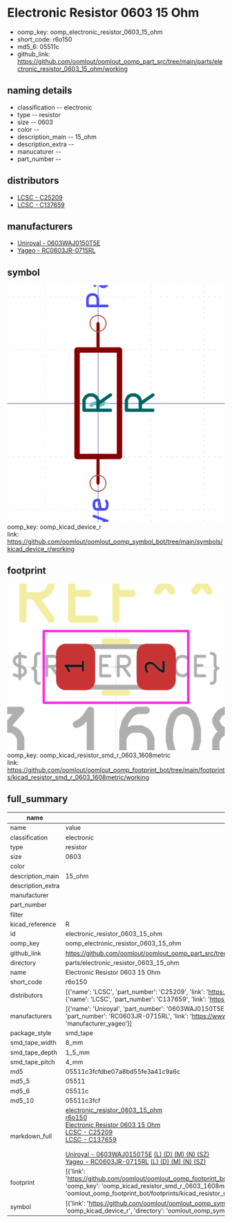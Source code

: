 # Electronic Resistor 0603 15 Ohm

  
* oomp_key: oomp_electronic_resistor_0603_15_ohm 
* short_code: r6o150
* md5_6: 05511c  
* github_link: https://github.com/oomlout/oomlout_oomp_part_src/tree/main/parts/electronic_resistor_0603_15_ohm/working  
## naming details
* classification -- electronic
* type -- resistor
* size -- 0603
* color -- 
* description_main -- 15_ohm
* description_extra -- 
* manucaturer -- 
* part_number -- 

## distributors
* [LCSC - C25209](https://lcsc.com/product-detail/C25209.html)  
* [LCSC - C137659](https://lcsc.com/product-detail/C137659.html)  

## manufacturers
* [Uniroyal - 0603WAJ0150T5E]()  
* [Yageo - RC0603JR-0715RL](https://www.yageo.com/en/Chart/Download/pdf/RC0603JR-0715RL)  

## symbol

![](symbol/0/working/working_600.png)  
oomp_key: oomp_kicad_device_r  
link: https://github.com/oomlout/oomlout_oomp_symbol_bot/tree/main/symbols/kicad_device_r/working  

## footprint

![](footprint/0/working/working_600.png)  
oomp_key: oomp_kicad_resistor_smd_r_0603_1608metric  
link: https://github.com/oomlout/oomlout_oomp_footprint_bot/tree/main/footprints/kicad_resistor_smd_r_0603_1608metric/working  

## full_summary
| name | value | 
| --- | --- | 
| name | value | 
| classification | electronic | 
| type | resistor | 
| size | 0603 | 
| color |  | 
| description_main | 15_ohm | 
| description_extra |  | 
| manufacturer |  | 
| part_number |  | 
| filter |  | 
| kicad_reference | R | 
| id | electronic_resistor_0603_15_ohm | 
| oomp_key | oomp_electronic_resistor_0603_15_ohm | 
| github_link | https://github.com/oomlout/oomlout_oomp_part_src/tree/main/parts/electronic_resistor_0603_15_ohm/working | 
| directory | parts/electronic_resistor_0603_15_ohm | 
| name | Electronic Resistor 0603 15 Ohm | 
| short_code | r6o150 | 
| distributors | [{'name': 'LCSC', 'part_number': 'C25209', 'link': 'https://lcsc.com/product-detail/C25209.html', 'id': 'distributor_lcsc'}, {'name': 'LCSC', 'part_number': 'C137659', 'link': 'https://lcsc.com/product-detail/C137659.html', 'id': 'distributor_lcsc'}] | 
| manufacturers | [{'name': 'Uniroyal', 'part_number': '0603WAJ0150T5E', 'link': '', 'id': 'manufacturer_uniroyal'}, {'name': 'Yageo', 'part_number': 'RC0603JR-0715RL', 'link': 'https://www.yageo.com/en/Chart/Download/pdf/RC0603JR-0715RL', 'id': 'manufacturer_yageo'}] | 
| package_style | smd_tape | 
| smd_tape_width | 8_mm | 
| smd_tape_depth | 1_5_mm | 
| smd_tape_pitch | 4_mm | 
| md5 | 05511c3fcfdbe07a8bd55fe3a41c9a6c | 
| md5_5 | 05511 | 
| md5_6 | 05511c | 
| md5_10 | 05511c3fcf | 
| markdown_full | [electronic_resistor_0603_15_ohm](https://github.com/oomlout/oomlout_oomp_part_src/tree/main/parts/electronic_resistor_0603_15_ohm/working)<br>[r6o150](https://github.com/oomlout/oomlout_oomp_part_src/tree/main/parts/electronic_resistor_0603_15_ohm/working)<br>[Electronic Resistor 0603 15 Ohm](https://github.com/oomlout/oomlout_oomp_part_src/tree/main/parts/electronic_resistor_0603_15_ohm/working)<br>[LCSC - C25209<br>](https://lcsc.com/product-detail/C25209.html)[LCSC - C137659<br>](https://lcsc.com/product-detail/C137659.html)<br>[Uniroyal - 0603WAJ0150T5E]() [(L)  ](https://www.lcsc.com/search?q=0603WAJ0150T5E)[(D)  ](https://www.digikey.com/en/products?,keywords=0603WAJ0150T5E)[(M)  ](https://www.mouser.com/Search/Refine?Keyword=0603WAJ0150T5E)[(N)  ](https://www.newark.com/search?st=0603WAJ0150T5E)[(SZ)  ](https://so.szlcsc.com/global.html?k=0603WAJ0150T5E)<br>[Yageo - RC0603JR-0715RL](https://www.yageo.com/en/Chart/Download/pdf/RC0603JR-0715RL) [(L)  ](https://www.lcsc.com/search?q=RC0603JR-0715RL)[(D)  ](https://www.digikey.com/en/products?,keywords=RC0603JR-0715RL)[(M)  ](https://www.mouser.com/Search/Refine?Keyword=RC0603JR-0715RL)[(N)  ](https://www.newark.com/search?st=RC0603JR-0715RL)[(SZ)  ](https://so.szlcsc.com/global.html?k=RC0603JR-0715RL)<br> | 
| footprint | [{'link': 'https://github.com/oomlout/oomlout_oomp_footprint_bot/tree/main/foootprntss/kicad_resistor_smd_r_0603_1608metric', 'oomp_key': 'oomp_kicad_resistor_smd_r_0603_1608metric', 'directory': 'oomlout_oomp_footprint_bot/footprints/kicad_resistor_smd_r_0603_1608metric//working/working.kicad_mod'}] | 
| symbol | [{'link': 'https://github.com/oomlout/oomlout_oomp_symbol_bot/tree/main/symbols/kicad_device_r', 'oomp_key': 'oomp_kicad_device_r', 'directory': 'oomlout_oomp_symbol_bot/symbols/kicad_device_r//working/working.kicad_sym'}] | 
